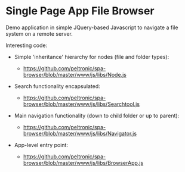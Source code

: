 # Single Page App File Browser

Demo application in simple JQuery-based Javascript to navigate a file system on a remote server.

Interesting code:

* Simple 'inheritance' hierarchy for nodes (file and folder types):
    * https://github.com/peltronic/spa-browser/blob/master/www/js/libs/Node.js

* Search functionality encapsulated:
    * https://github.com/peltronic/spa-browser/blob/master/www/js/libs/Searchtool.js

* Main navigation functionality (down to child folder or up to parent):
    * https://github.com/peltronic/spa-browser/blob/master/www/js/libs/Navigator.js

* App-level entry point:
    * https://github.com/peltronic/spa-browser/blob/master/www/js/libs/BrowserApp.js

